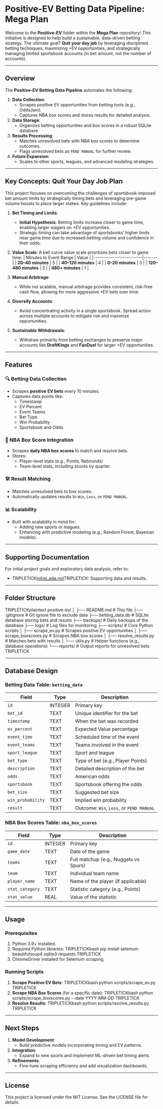# Positive-EV Betting Data Pipeline: Mega Plan

Welcome to the **Positive-EV** folder within the **Mega Plan** repository! This initiative is designed to help build a sustainable, data-driven betting strategy. The ultimate goal? **Quit your day job** by leveraging disciplined betting techniques, maximizing +EV opportunities, and strategically managing limited sportsbook accounts (in bet amount, not the number of accounts).

---

## Overview

The **Positive-EV Betting Data Pipeline** automates the following:
1. **Data Collection**:
   - Scrapes positive EV opportunities from betting tools (e.g., OddsJam).
   - Captures NBA box scores and stores results for detailed analysis.
2. **Data Storage**:
   - Organizes betting opportunities and box scores in a robust SQLite database.
3. **Results Processing**:
   - Matches unresolved bets with NBA box scores to determine outcomes.
   - Flags unresolved bets as `PEND MANUAL` for further review.
4. **Future Expansion**:
   - Scales to other sports, leagues, and advanced modeling strategies.

---

## Key Concepts: Quit Your Day Job Plan

This project focuses on overcoming the challenges of sportsbook-imposed bet amount limits by strategically timing bets and leveraging pre-game volume boosts to place larger stakes. Key guidelines include:

1. **Bet Timing and Limits**:
   - **Initial Hypothesis**: Betting limits increase closer to game time, enabling larger wagers on +EV opportunities.
   - Strategic timing can take advantage of sportsbooks’ higher limits near game time due to increased betting volume and confidence in their odds.

2. **Value Scale**:
   A bell curve value scale prioritizes bets closer to game time:
   | Minutes to Event Range | Value |
   |-------------------------|-------|
   | **20–40 minutes**       | 5     |
   | **40–120 minutes**      | 4     |
   | **0–20 minutes**        | 3     |
   | **120–480 minutes**     | 2     |
   | **480+ minutes**        | 1     |

3. **Manual Arbitrage**:
   - While not scalable, manual arbitrage provides consistent, risk-free cash flow, allowing for more aggressive +EV bets over time.

4. **Diversify Accounts**:
   - Avoid concentrating activity in a single sportsbook. Spread action across multiple accounts to mitigate risk and maximize opportunities.

5. **Sustainable Withdrawals**:
   - Withdraw primarily from betting exchanges to preserve major accounts like **DraftKings** and **FanDuel** for larger +EV opportunities.

---

## Features

### 🔍 **Betting Data Collection**
- Scrapes **positive EV bets** every 10 minutes.
- Captures data points like:
  - Timestamp
  - EV Percent
  - Event Teams
  - Bet Type
  - Win Probability
  - Sportsbook and Odds

### 🏀 **NBA Box Score Integration**
- Scrapes **daily NBA box scores** to match and resolve bets.
- Stores:
  - Player-level stats (e.g., Points, Rebounds)
  - Team-level stats, including scores by quarter.

### 🛠 **Result Matching**
- Matches unresolved bets to box scores.
- Automatically updates results to `Win`, `Loss`, or `PEND MANUAL`.

### 📊 **Scalability**
- Built with scalability in mind for:
  - Adding new sports or leagues.
  - Enhancing with predictive modeling (e.g., Random Forest, Bayesian models).

---

## Supporting Documentation

For initial project goals and exploratory data analysis, refer to:
- TRIPLETICK[initial_eda.md](./docs/initial_eda.md)TRIPLETICK: Supporting data and results.

---

## Folder Structure

TRIPLETICKplaintext
positive-ev/
│
├── README.md            # This file
├── .gitignore           # Git ignore file to exclude data
├── betting_data.db      # SQLite database storing bets and results
├── backups/             # Daily backups of the database
├── logs/                # Log files for monitoring
├── scripts/             # Core Python scripts
│   ├── scrape_ev.py     # Scrapes positive EV opportunities
│   ├── scrape_boxscores.py # Scrapes NBA box scores
│   ├── resolve_results.py  # Matches bets with results
│   └── utils.py         # Helper functions (e.g., database operations)
└── reports/             # Output reports for unresolved bets
TRIPLETICK

---

## Database Design

### Betting Data Table: `betting_data`
| Field            | Type    | Description                               |
|------------------|---------|-------------------------------------------|
| `id`             | INTEGER | Primary key                               |
| `bet_id`         | TEXT    | Unique identifier for the bet             |
| `timestamp`      | TEXT    | When the bet was recorded                 |
| `ev_percent`     | TEXT    | Expected Value percentage                 |
| `event_time`     | TEXT    | Scheduled time of the event               |
| `event_teams`    | TEXT    | Teams involved in the event               |
| `sport_league`   | TEXT    | Sport and league                          |
| `bet_type`       | TEXT    | Type of bet (e.g., Player Points)         |
| `description`    | TEXT    | Detailed description of the bet           |
| `odds`           | TEXT    | American odds                             |
| `sportsbook`     | TEXT    | Sportsbook offering the odds              |
| `bet_size`       | TEXT    | Suggested bet size                        |
| `win_probability`| TEXT    | Implied win probability                   |
| `result`         | TEXT    | Outcome: `Win`, `Loss`, or `PEND MANUAL`  |

### NBA Box Scores Table: `nba_box_scores`
| Field           | Type    | Description                               |
|-----------------|---------|-------------------------------------------|
| `id`            | INTEGER | Primary key                               |
| `game_date`     | TEXT    | Date of the game                          |
| `teams`         | TEXT    | Full matchup (e.g., Nuggets vs Spurs)     |
| `team`          | TEXT    | Individual team name                      |
| `player_name`   | TEXT    | Name of the player (if applicable)        |
| `stat_category` | TEXT    | Statistic category (e.g., Points)         |
| `stat_value`    | REAL    | Value of the statistic                    |

---

## Usage

### Prerequisites
1. Python 3.9+ installed.
2. Required Python libraries:
   TRIPLETICKbash
   pip install selenium beautifulsoup4 sqlite3 requests
   TRIPLETICK
3. ChromeDriver installed for Selenium scraping.

### Running Scripts
1. **Scrape Positive EV Bets**:
   TRIPLETICKbash
   python scripts/scrape_ev.py
   TRIPLETICK
2. **Scrape NBA Box Scores** (for a specific date):
   TRIPLETICKbash
   python scripts/scrape_boxscores.py --date YYYY-MM-DD
   TRIPLETICK
3. **Resolve Results**:
   TRIPLETICKbash
   python scripts/resolve_results.py
   TRIPLETICK

---

## Next Steps

1. **Model Development**:
   - Build predictive models incorporating timing and EV patterns.
2. **Integration**:
   - Expand to new sports and implement ML-driven bet timing alerts.
3. **Refinements**:
   - Fine-tune scraping efficiency and add visualization dashboards.

---

## License

This project is licensed under the MIT License. See the LICENSE file for details.
